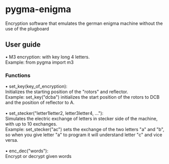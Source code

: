 # pygma-enigma
Encryption software that emulates the german enigma machine without the use of the plugboard

## User guide
• M3 encryption: with key long 4 letters. <br />
Example: from pygma import m3 <br />
### Functions
• set_key(key_of_encryption):<br />
Initializes the starting position of the "rotors" and reflector. <br />
Example: set_key("dcba") initializes the start position of the rotors to DCB and the position of reflector to A.<br />
<br />
• set_stecker("letter1letter2, letter3letter4, ..."):<br />
Simulates the electric exchange of letters in stecker side of the machine, with up to 10 exchanges.<br />
Example: set_stecker("ac") sets the exchange of the two letters "a" and "b", so when you give letter "a" to program it will understand letter "c" and vice versa.<br />
<br />
• enc_dec("words"):<br />
Encrypt or decrypt given words

